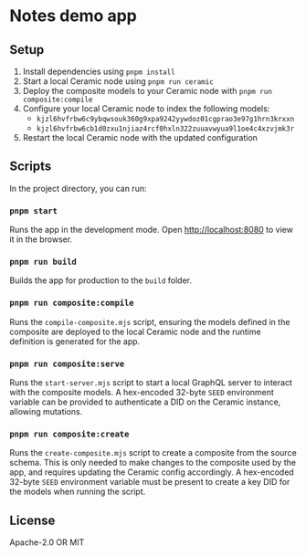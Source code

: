 # Notes demo app

## Setup

1. Install dependencies using `pnpm install`
1. Start a local Ceramic node using `pnpm run ceramic`
1. Deploy the composite models to your Ceramic node with `pnpm run composite:compile`
1. Configure your local Ceramic node to index the following models:
   - `kjzl6hvfrbw6c9ybqwsouk360g9xpa9242yywdoz01cgprao3e97g1hrn3krxxn`
   - `kjzl6hvfrbw6cb1d0zxu1njiaz4rcf0hxln322zuuavwyua9l1oe4c4xzvjmk3r`
1. Restart the local Ceramic node with the updated configuration

## Scripts

In the project directory, you can run:

### `pnpm start`

Runs the app in the development mode.
Open [http://localhost:8080](http://localhost:8080) to view it in the browser.

### `pnpm run build`

Builds the app for production to the `build` folder.

### `pnpm run composite:compile`

Runs the `compile-composite.mjs` script, ensuring the models defined in the composite are deployed to the local Ceramic node and the runtime definition is generated for the app.

### `pnpm run composite:serve`

Runs the `start-server.mjs` script to start a local GraphQL server to interact with the composite models.
A hex-encoded 32-byte `SEED` environment variable can be provided to authenticate a DID on the Ceramic instance, allowing mutations.

### `pnpm run composite:create`

Runs the `create-composite.mjs` script to create a composite from the source schema.
This is only needed to make changes to the composite used by the app, and requires updating the Ceramic config accordingly.
A hex-encoded 32-byte `SEED` environment variable must be present to create a key DID for the models when running the script.

## License

Apache-2.0 OR MIT
